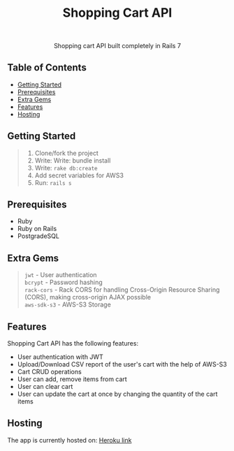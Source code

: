 <h1 align="center"> Shopping Cart API </h1> <br>

<p align="center">
  Shopping cart API built completely in Rails 7
</p>

## Table of Contents

- [Getting Started](#getting-started)
- [Prerequisites](#prerequisites)
- [Extra Gems](#extra-gems)
- [Features](#features)
- [Hosting](#hosting)

## Getting Started

> 1. Clone/fork the project</br>
> 2. Write: Write: bundle install </br>
> 3. Write:  ```rake db:create```</br>
> 5. Add secret variables for AWS3 </br>
> 6. Run: ```rails s```

## Prerequisites

* Ruby 
* Ruby on Rails
* PostgradeSQL

## Extra Gems

> ```jwt``` - User authentication</br>
> ```bcrypt``` - Password hashing</br>
> ```rack-cors``` - Rack CORS for handling Cross-Origin Resource Sharing (CORS), making cross-origin AJAX possible </br>
> ```aws-sdk-s3``` - AWS-S3 Storage

## Features

Shopping Cart API has the following features:

- User authentication with JWT
- Upload/Download CSV report of the user's cart with the help of AWS-S3
- Cart CRUD operations
- User can add, remove items from cart
- User can clear cart
- User can update the cart at once by changing the quantity of the cart items

## Hosting

The app is currently hosted on: <a href="https://shopping-cart-challenge-api.herokuapp.com">Heroku link</a>
